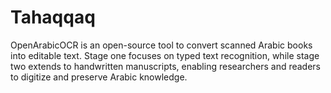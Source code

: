 # Tahaqqaq
OpenArabicOCR is an open-source tool to convert scanned Arabic books into editable text. Stage one focuses on typed text recognition, while stage two extends to handwritten manuscripts, enabling researchers and readers to digitize and preserve Arabic knowledge.
